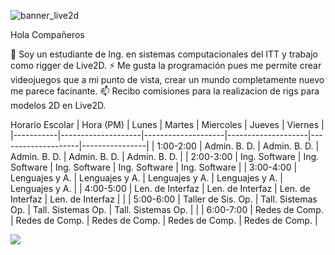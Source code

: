 ![banner_live2d](https://user-images.githubusercontent.com/99364594/153329784-3a84033b-bb35-4d9c-b19e-950ab47aae02.jpg)

Hola Compañeros

📲 Soy un estudiante de Ing. en sistemas computacionales del ITT y trabajo como rigger de Live2D.
⚡ Me gusta la programación pues me permite crear videojuegos que a mi punto de vista, crear un mundo completamente nuevo me parece facinante.
📫 Recibo comisiones para la realizacion de rigs para modelos 2D en Live2D.

Horario Escolar
| Hora (PM) | Lunes              | Martes             | Miercoles          | Jueves             | Viernes        |
|-----------|--------------------|--------------------|--------------------|--------------------|----------------|
| 1:00-2:00 | Admin. B. D.       | Admin. B. D.       | Admin. B. D.       | Admin. B. D.       | Admin. B. D.   |
| 2:00-3:00 | Ing. Software      | Ing. Software      | Ing. Software      | Ing. Software      | Ing. Software  |
| 3:00-4:00 | Lenguajes y A.     | Lenguajes y A.     | Lenguajes y A.     | Lenguajes y A.     | Lenguajes y A. |
| 4:00-5:00 | Len. de Interfaz   | Len. de Interfaz   | Len. de Interfaz   | Len. de Interfaz   |                |
| 5:00-6:00 | Taller de Sis. Op. | Tall. Sistemas Op. | Tall. Sistemas Op. | Tall. Sistemas Op. |                |
| 6:00-7:00 | Redes de Comp.     | Redes de Comp.     | Redes de Comp.     | Redes de Comp.     | Redes de Comp. |

![](https://tyrano.jp/img/plugin/live2d.png)
